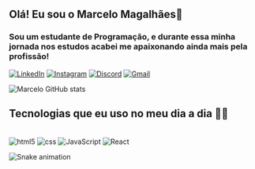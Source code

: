 ## Olá! Eu sou o Marcelo Magalhães👋

### <p>Sou um estudante de Programação, e durante essa minha jornada nos estudos acabei me apaixonando ainda mais pela profissão! </p>

[![LinkedIn](https://img.shields.io/badge/LinkedIn-0077B5?style=for-the-badge&logo=linkedin&logoColor=whit)](https://linkedin.com/in/marcelo-cordeiro-848652333)
[![Instagram](https://img.shields.io/badge/Instagram-E4405F?style=for-the-badge&logo=instagram&logoColor=white)](https://www.instagram.com/celokomaga/)
[![Discord](https://img.shields.io/badge/Discord-7289DA?style=for-the-badge&logo=discord&logoColor=white)](https://discord.com/channels/@celokomemo)
[![Gmail](https://img.shields.io/badge/Gmail-D14836?style=for-the-badge&logo=gmail&logoColor=white)](https://marcelinho.magalhaes.c@gmail.com)

![Marcelo GitHub stats](https://github-readme-stats.vercel.app/api?username=celokomaga&show_icons=true&theme=dracula)

## Tecnologias que eu uso no meu dia a dia 🤖👾

<div style="display inline_block"><br/>
<img align="center" alt="html5" src="https://img.shields.io/badge/HTML5-E34F26?style=for-the-badge&logo=html5&logoColor=white" />
<img align="center" alt="css" src="https://img.shields.io/badge/CSS-239120?&style=for-the-badge&logo=css3&logoColor=white" />
<img align="center" alt="JavaScript" src="https://img.shields.io/badge/JavaScript-F7DF1E?style=for-the-badge&logo=javascript&logoColor=black" />
<img align="center" alt="React" src="https://img.shields.io/badge/React-20232A?style=for-the-badge&logo=react&logoColor=61DAFB" />

  ![Snake animation](https://github.com/celokomaga/blob/output/github-contribution-grid-snake.svg)
  
</div>

